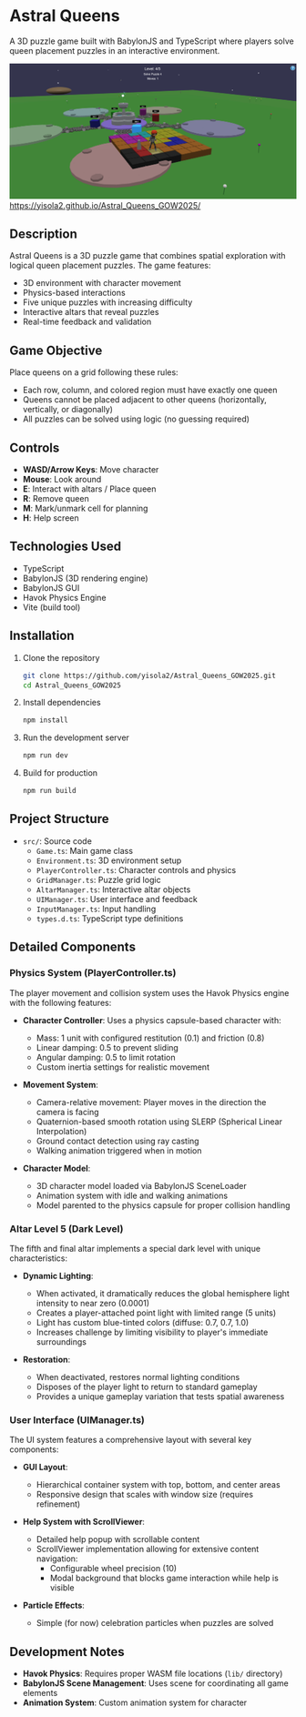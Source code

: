 # Astral Queens

A 3D puzzle game built with BabylonJS and TypeScript where players solve queen placement puzzles in an interactive environment.

![Astral Queens](public/images/image1.png)
https://yisola2.github.io/Astral_Queens_GOW2025/

## Description

Astral Queens is a 3D puzzle game that combines spatial exploration with logical queen placement puzzles. The game features:

- 3D environment with character movement
- Physics-based interactions
- Five unique puzzles with increasing difficulty
- Interactive altars that reveal puzzles
- Real-time feedback and validation

## Game Objective

Place queens on a grid following these rules:
- Each row, column, and colored region must have exactly one queen
- Queens cannot be placed adjacent to other queens (horizontally, vertically, or diagonally)
- All puzzles can be solved using logic (no guessing required)

## Controls

- **WASD/Arrow Keys**: Move character
- **Mouse**: Look around
- **E**: Interact with altars / Place queen
- **R**: Remove queen
- **M**: Mark/unmark cell for planning
- **H**: Help screen

## Technologies Used

- TypeScript
- BabylonJS (3D rendering engine)
- BabylonJS GUI
- Havok Physics Engine
- Vite (build tool)

## Installation

1. Clone the repository
   ```bash
   git clone https://github.com/yisola2/Astral_Queens_GOW2025.git
   cd Astral_Queens_GOW2025
   ```

2. Install dependencies
   ```bash
   npm install
   ```

3. Run the development server
   ```bash
   npm run dev
   ```

4. Build for production
   ```bash
   npm run build
   ```

## Project Structure

- `src/`: Source code
  - `Game.ts`: Main game class
  - `Environment.ts`: 3D environment setup
  - `PlayerController.ts`: Character controls and physics
  - `GridManager.ts`: Puzzle grid logic
  - `AltarManager.ts`: Interactive altar objects
  - `UIManager.ts`: User interface and feedback
  - `InputManager.ts`: Input handling
  - `types.d.ts`: TypeScript type definitions

## Detailed Components

### Physics System (PlayerController.ts)

The player movement and collision system uses the Havok Physics engine with the following features:

- **Character Controller**: Uses a physics capsule-based character with:
  - Mass: 1 unit with configured restitution (0.1) and friction (0.8)
  - Linear damping: 0.5 to prevent sliding
  - Angular damping: 0.5 to limit rotation
  - Custom inertia settings for realistic movement

- **Movement System**:
  - Camera-relative movement: Player moves in the direction the camera is facing
  - Quaternion-based smooth rotation using SLERP (Spherical Linear Interpolation)
  - Ground contact detection using ray casting
  - Walking animation triggered when in motion

- **Character Model**:
  - 3D character model loaded via BabylonJS SceneLoader
  - Animation system with idle and walking animations
  - Model parented to the physics capsule for proper collision handling

### Altar Level 5 (Dark Level)

The fifth and final altar implements a special dark level with unique characteristics:

- **Dynamic Lighting**: 
  - When activated, it dramatically reduces the global hemisphere light intensity to near zero (0.0001)
  - Creates a player-attached point light with limited range (5 units)
  - Light has custom blue-tinted colors (diffuse: 0.7, 0.7, 1.0)
  - Increases challenge by limiting visibility to player's immediate surroundings

- **Restoration**:
  - When deactivated, restores normal lighting conditions
  - Disposes of the player light to return to standard gameplay
  - Provides a unique gameplay variation that tests spatial awareness

### User Interface (UIManager.ts)

The UI system features a comprehensive layout with several key components:

- **GUI Layout**:
  - Hierarchical container system with top, bottom, and center areas
  - Responsive design that scales with window size (requires refinement)

- **Help System with ScrollViewer**:
  - Detailed help popup with scrollable content
  - ScrollViewer implementation allowing for extensive content navigation:
    - Configurable wheel precision (10)
    - Modal background that blocks game interaction while help is visible

- **Particle Effects**:
  - Simple (for now) celebration particles when puzzles are solved


## Development Notes

- **Havok Physics**: Requires proper WASM file locations (`lib/` directory)
- **BabylonJS Scene Management**: Uses scene for coordinating all game elements
- **Animation System**: Custom animation system for character


